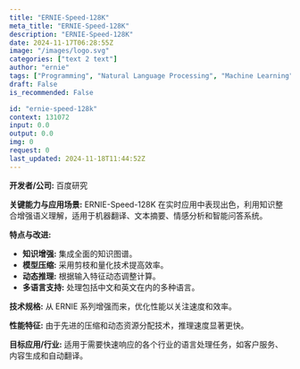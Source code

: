 ```yaml
---
title: "ERNIE-Speed-128K"
meta_title: "ERNIE-Speed-128K"
description: "ERNIE-Speed-128K"
date: 2024-11-17T06:28:55Z
image: "/images/logo.svg"
categories: ["text 2 text"]
author: "ernie"
tags: ["Programming", "Natural Language Processing", "Machine Learning", "Technology", "Translation", "Free"]
draft: False
is_recommended: False

id: "ernie-speed-128k"
context: 131072
input: 0.0
output: 0.0
img: 0
request: 0
last_updated: 2024-11-18T11:44:52Z
---
```


**开发者/公司:** 百度研究

**关键能力与应用场景:** ERNIE-Speed-128K 在实时应用中表现出色，利用知识整合增强语义理解，适用于机器翻译、文本摘要、情感分析和智能问答系统。

**特点与改进:**
- **知识增强:** 集成全面的知识图谱。
- **模型压缩:** 采用剪枝和量化技术提高效率。
- **动态推理:** 根据输入特征动态调整计算。
- **多语言支持:** 处理包括中文和英文在内的多种语言。

**技术规格:** 从 ERNIE 系列增强而来，优化性能以关注速度和效率。

**性能特征:** 由于先进的压缩和动态资源分配技术，推理速度显著更快。

**目标应用/行业:** 适用于需要快速响应的各个行业的语言处理任务，如客户服务、内容生成和自动翻译。

